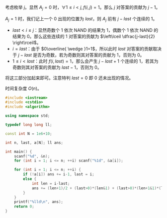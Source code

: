 考虑枚举 $j$。显然 $A_j=0$ 时，$\forall 1\le i<j,f(i,j)=1$。那么 $j$ 对答案的贡献为 $j-1$。

$A_j=1$ 时，我们记上一个 $0$ 出现的位置为 $last$，则 $A_j$ 前有 $j-last$ 个连续的 $1$。

- $last<i\le j$：显然奇数个 $1$ 依次 NAND 的结果为 $1$，偶数个 $1$ 依次 NAND 的结果为 $0$。那么这些连续的 $1$ 对答案的贡献为 $\left\lceil \dfrac{j-last}{2} \right\rceil$。
- $i=last$：由于 $0\overline{ \wedge }1=1$，所以此时 $last$ 对答案的贡献取决于 $j-last$ 是否为奇数，若为奇数则其对答案的贡献为 $1$，否则为 $0$。
- $1\le i<last$：此时 $f(i,last)=1$，那么会产生 $j-last+1$ 个连续的 $1$，若其为奇数则其对答案的贡献为 $last-1$，否则为 $0$。

将这三部分加起来即可。注意特判 $last=0$ 即 $0$ 还未出现的情况。

时间复杂度 $O(n)$。


```cpp
#include <iostream>
#include <cstdio>
#include <algorithm>

using namespace std;

typedef long long ll;

const int N = 1e6+10;

int n, last, a[N]; ll ans;

int main() {
    scanf("%d", &n);
    for (int i = 1; i <= n; ++i) scanf("%1d", &a[i]);

    for (int i = 1; i <= n; ++i) {
        if (!a[i]) ans += i-1, last = i;
        else {
            int len = i-last;
            ans += (len+1)/2 + (last>0)*(len&1) + (last>0)*(len+1&1)*(last-1);
        }
    }
    printf("%lld\n", ans);
    return 0;
}
```